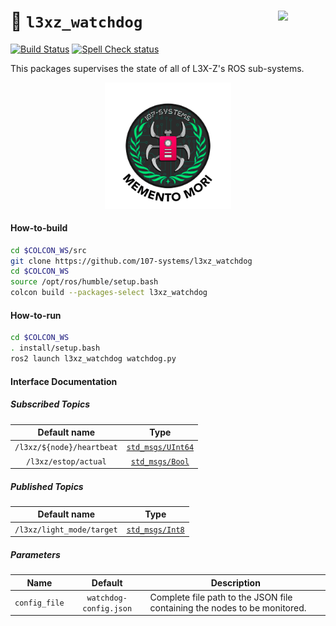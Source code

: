 <a href="https://107-systems.org/"><img align="right" src="https://raw.githubusercontent.com/107-systems/.github/main/logo/107-systems.png" width="15%"></a>
:floppy_disk: `l3xz_watchdog`
==============================
[![Build Status](https://github.com/107-systems/l3xz_watchdog/actions/workflows/ros2.yml/badge.svg)](https://github.com/107-systems/l3xz_watchdog/actions/workflows/ros2.yml)
[![Spell Check status](https://github.com/107-systems/l3xz_watchdog/actions/workflows/spell-check.yml/badge.svg)](https://github.com/107-systems/l3xz_watchdog/actions/workflows/spell-check.yml)

This packages supervises the state of all of L3X-Z's ROS sub-systems.

<p align="center">
  <a href="https://github.com/107-systems/l3xz"><img src="https://raw.githubusercontent.com/107-systems/.github/main/logo/l3xz-logo-memento-mori-github.png" width="40%"></a>
</p>

#### How-to-build
```bash
cd $COLCON_WS/src
git clone https://github.com/107-systems/l3xz_watchdog
cd $COLCON_WS
source /opt/ros/humble/setup.bash
colcon build --packages-select l3xz_watchdog
```

#### How-to-run
```bash
cd $COLCON_WS
. install/setup.bash
ros2 launch l3xz_watchdog watchdog.py
```

#### Interface Documentation
##### Subscribed Topics
|       Default name        |                                     Type                                     |
|:-------------------------:|:----------------------------------------------------------------------------:|
| `/l3xz/${node}/heartbeat` | [`std_msgs/UInt64`](https://docs.ros2.org/foxy/api/std_msgs/msg/UInt64.html) |
|   `/l3xz/estop/actual`    |   [`std_msgs/Bool`](https://docs.ros2.org/foxy/api/std_msgs/msg/Bool.html)   |

##### Published Topics
|        Default name       |                                   Type                                   |
|:-------------------------:|:------------------------------------------------------------------------:|
| `/l3xz/light_mode/target` | [`std_msgs/Int8`](https://docs.ros2.org/foxy/api/std_msgs/msg/Int8.html) |

##### Parameters
|      Name      |         Default         | Description                                                               |
|:--------------:|:-----------------------:|---------------------------------------------------------------------------|
| `config_file` | `watchdog-config.json`  | Complete file path to the JSON file containing the nodes to be monitored. |
